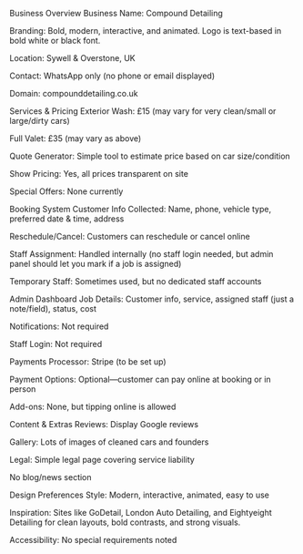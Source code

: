 Business Overview
Business Name: Compound Detailing

Branding: Bold, modern, interactive, and animated. Logo is text-based in bold white or black font.

Location: Sywell & Overstone, UK

Contact: WhatsApp only (no phone or email displayed)

Domain: compounddetailing.co.uk

Services & Pricing
Exterior Wash: £15 (may vary for very clean/small or large/dirty cars)

Full Valet: £35 (may vary as above)

Quote Generator: Simple tool to estimate price based on car size/condition

Show Pricing: Yes, all prices transparent on site

Special Offers: None currently

Booking System
Customer Info Collected: Name, phone, vehicle type, preferred date & time, address

Reschedule/Cancel: Customers can reschedule or cancel online

Staff Assignment: Handled internally (no staff login needed, but admin panel should let you mark if a job is assigned)

Temporary Staff: Sometimes used, but no dedicated staff accounts

Admin Dashboard
Job Details: Customer info, service, assigned staff (just a note/field), status, cost

Notifications: Not required

Staff Login: Not required

Payments
Processor: Stripe (to be set up)

Payment Options: Optional—customer can pay online at booking or in person

Add-ons: None, but tipping online is allowed

Content & Extras
Reviews: Display Google reviews

Gallery: Lots of images of cleaned cars and founders

Legal: Simple legal page covering service liability

No blog/news section

Design Preferences
Style: Modern, interactive, animated, easy to use

Inspiration: Sites like GoDetail, London Auto Detailing, and Eightyeight Detailing for clean layouts, bold contrasts, and strong visuals.

Accessibility: No special requirements noted
